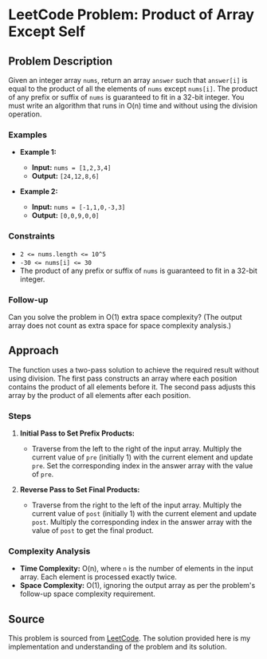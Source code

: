 # LeetCode Problem: Product of Array Except Self

## Problem Description

Given an integer array `nums`, return an array `answer` such that `answer[i]` is equal to the product of all the elements of `nums` except `nums[i]`. The product of any prefix or suffix of `nums` is guaranteed to fit in a 32-bit integer. You must write an algorithm that runs in O(n) time and without using the division operation.

### Examples

- **Example 1:**
  - **Input:** `nums = [1,2,3,4]`
  - **Output:** `[24,12,8,6]`
  
- **Example 2:**
  - **Input:** `nums = [-1,1,0,-3,3]`
  - **Output:** `[0,0,9,0,0]`

### Constraints

- `2 <= nums.length <= 10^5`
- `-30 <= nums[i] <= 30`
- The product of any prefix or suffix of `nums` is guaranteed to fit in a 32-bit integer.

### Follow-up

Can you solve the problem in O(1) extra space complexity? (The output array does not count as extra space for space complexity analysis.)

## Approach

The function uses a two-pass solution to achieve the required result without using division. The first pass constructs an array where each position contains the product of all elements before it. The second pass adjusts this array by the product of all elements after each position.

### Steps

1. **Initial Pass to Set Prefix Products:**
   - Traverse from the left to the right of the input array. Multiply the current value of `pre` (initially 1) with the current element and update `pre`. Set the corresponding index in the answer array with the value of `pre`.

2. **Reverse Pass to Set Final Products:**
   - Traverse from the right to the left of the input array. Multiply the current value of `post` (initially 1) with the current element and update `post`. Multiply the corresponding index in the answer array with the value of `post` to get the final product.

### Complexity Analysis

- **Time Complexity:** O(n), where `n` is the number of elements in the input array. Each element is processed exactly twice.
- **Space Complexity:** O(1), ignoring the output array as per the problem's follow-up space complexity requirement.

## Source

This problem is sourced from [LeetCode](https://leetcode.com). The solution provided here is my implementation and understanding of the problem and its solution.